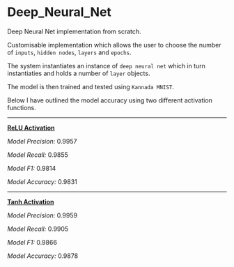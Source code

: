 # Deep_Neural_Net
Deep Neural Net implementation from scratch.

Customisable implementation which allows the user to choose the number of `inputs`, `hidden nodes`, `layers` and `epochs`.

The system instantiates an instance of `deep neural net` which in turn instantiaties and holds a number of `layer` objects. 

The model is then trained and tested using `Kannada MNIST`. 

Below I have outlined the model accuracy using two different activation functions. 

----

<b><ins>ReLU Activation</ins></b>

<i>Model Precision:</i> 0.9957

<i>Model Recall:</i> 0.9855

<i>Model F1:</i> 0.9814

<i>Model Accuracy:</i> 0.9831

-----

<b><ins>Tanh Activation</ins></b>

<i>Model Precision:</i> 0.9959

<i>Model Recall:</i> 0.9905

<i>Model F1:</i> 0.9866

<i>Model Accuracy:</i> 0.9878
